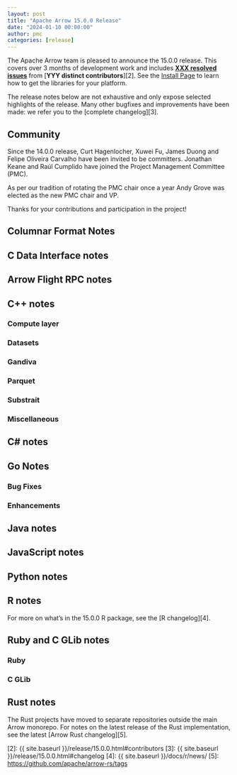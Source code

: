 ```yaml
---
layout: post
title: "Apache Arrow 15.0.0 Release"
date: "2024-01-10 00:00:00"
author: pmc
categories: [release]
---
```

<!--
{% comment %}
Licensed to the Apache Software Foundation (ASF) under one or more
contributor license agreements.  See the NOTICE file distributed with
this work for additional information regarding copyright ownership.
The ASF licenses this file to you under the Apache License, Version 2.0
(the "License"); you may not use this file except in compliance with
the License.  You may obtain a copy of the License at

http://www.apache.org/licenses/LICENSE-2.0

Unless required by applicable law or agreed to in writing, software
distributed under the License is distributed on an "AS IS" BASIS,
WITHOUT WARRANTIES OR CONDITIONS OF ANY KIND, either express or implied.
See the License for the specific language governing permissions and
limitations under the License.
{% endcomment %}
-->


The Apache Arrow team is pleased to announce the 15.0.0 release. This covers
over 3 months of development work and includes [**XXX resolved issues**][1]
from [**YYY distinct contributors**][2]. See the [Install Page](https://arrow.apache.org/install/)
to learn how to get the libraries for your platform.

The release notes below are not exhaustive and only expose selected highlights
of the release. Many other bugfixes and improvements have been made: we refer
you to the [complete changelog][3].

## Community

Since the 14.0.0 release, Curt Hagenlocher, Xuwei Fu, James Duong and Felipe Oliveira Carvalho
have been invited to be committers.
Jonathan Keane and Raúl Cumplido have joined the Project Management Committee (PMC).

As per our tradition of rotating the PMC chair once a year
Andy Grove was elected as the new PMC chair and VP.

Thanks for your contributions and participation in the project!

## Columnar Format Notes

## C Data Interface notes

## Arrow Flight RPC notes

## C++ notes

### Compute layer

### Datasets

### Gandiva

### Parquet

### Substrait

### Miscellaneous

## C# notes

## Go Notes

### Bug Fixes

### Enhancements

## Java notes

## JavaScript notes

## Python notes

## R notes

For more on what’s in the 15.0.0 R package, see the [R changelog][4].

## Ruby and C GLib notes

### Ruby

### C GLib

## Rust notes

The Rust projects have moved to separate repositories outside the
main Arrow monorepo. For notes on the latest release of the Rust
implementation, see the latest [Arrow Rust changelog][5].

[1]: https://github.com/apache/arrow/milestone/56?closed=1
[2]: {{ site.baseurl }}/release/15.0.0.html#contributors
[3]: {{ site.baseurl }}/release/15.0.0.html#changelog
[4]: {{ site.baseurl }}/docs/r/news/
[5]: https://github.com/apache/arrow-rs/tags
